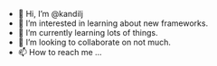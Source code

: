 - 👋 Hi, I’m @kandilj
- 👀 I’m interested in learning about new frameworks.
- 🌱 I’m currently learning lots of things.
- 💞️ I’m looking to collaborate on not much.
- 📫 How to reach me ...

<!---
kandilj/kandilj is a ✨ special ✨ repository because its `README.md` (this file) appears on your GitHub profile.
You can click the Preview link to take a look at your changes.
--->
